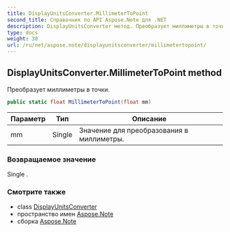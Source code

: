 ```yaml
---
title: DisplayUnitsConverter.MillimeterToPoint
second_title: Справочник по API Aspose.Note для .NET
description: DisplayUnitsConverter метод. Преобразует миллиметры в точки.
type: docs
weight: 30
url: /ru/net/aspose.note/displayunitsconverter/millimetertopoint/
---
```

## DisplayUnitsConverter.MillimeterToPoint method

Преобразует миллиметры в точки.

```csharp
public static float MillimeterToPoint(float mm)
```

| Параметр | Тип | Описание |
| --- | --- | --- |
| mm | Single | Значение для преобразования в миллиметры. |

### Возвращаемое значение

Single .

### Смотрите также

* class [DisplayUnitsConverter](../)
* пространство имен [Aspose.Note](../../displayunitsconverter/)
* сборка [Aspose.Note](../../../)


